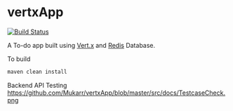 # vertxApp

[![Build Status](https://travis-ci.org/Mukarr/vertxApp.svg?branch=master)](https://travis-ci.org/Mukarr/vertxApp)

A To-do app built using [Vert.x](http://vertx.io/) and [Redis](http://redis.io/) Database.

To build
```bash
maven clean install
```
Backend API Testing
https://github.com/Mukarr/vertxApp/blob/master/src/docs/TestcaseCheck.png
